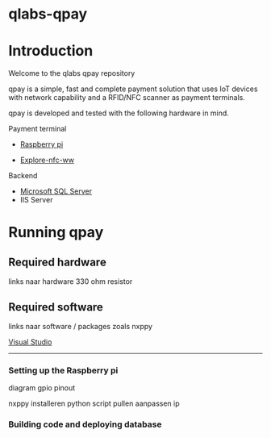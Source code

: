 # qlabs-qpay

# Introduction
Welcome to the qlabs qpay repository

qpay is a simple, fast and complete payment solution that uses IoT devices with network capability and a RFID/NFC scanner as payment terminals.


qpay is developed and tested with the following hardware in mind.

Payment terminal
* [Raspberry pi](https://www.raspberrypi.org/products/raspberry-pi-3-model-b-plus/)

* [Explore-nfc-ww](https://www.nxp.com/products/identification-and-security/nfc/nfc-reader-ics/explore-nfc-exclusive-from-element14:PNEV512R)

Backend
* [Microsoft SQL Server](https://go.microsoft.com/fwlink/?linkid=853017)
* IIS Server

# Running qpay

## Required hardware
links naar hardware
330 ohm resistor

## Required software
links naar software / packages zoals nxppy

[Visual Studio](https://visualstudio.microsoft.com/downloads/)

-----------

### Setting up the Raspberry pi
diagram gpio pinout

nxppy installeren
python script pullen
aanpassen ip

### Building code and deploying database
